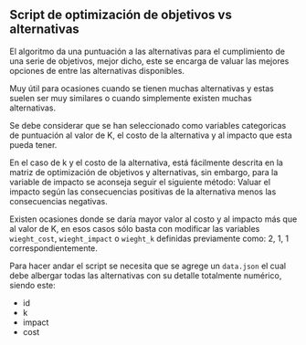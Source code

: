 ## Script de optimización de objetivos vs alternativas

El algoritmo da una puntuación a las alternativas para el cumplimiento de una 
serie de objetivos, mejor dicho, este se encarga de valuar las mejores opciones
de entre las alternativas disponibles.

Muy útil para ocasiones cuando se tienen muchas alternativas y estas suelen ser muy
similares o cuando simplemente existen muchas alternativas.

Se debe considerar que se han seleccionado como variables categoricas de puntuación
al valor de K, el costo de la alternativa y al impacto que esta pueda tener.

En el caso de k y el costo de la alternativa, está fácilmente descrita en la
matriz de optimización de objetivos y alternativas, sin embargo, para la variable
de impacto se aconseja seguir el siguiente método: Valuar el impacto según
las consecuencias positivas de la alternativa menos las consecuencias negativas.

Existen ocasiones donde se daría mayor valor al costo y al impacto más que al
valor de K, en esos casos sólo basta con modificar las variables `wieght_cost`,
`wieght_impact` o `wieght_k` definidas previamente como: 2, 1, 1 correspondientemente.

Para hacer andar el script se necesita que se agrege un `data.json` el cual debe 
albergar todas las alternativas con su detalle totalmente numérico, siendo este:

- id
- k
- impact
- cost